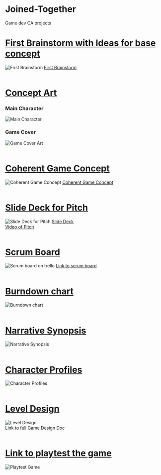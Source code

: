 # Joined-Together
 Game dev CA projects
 
# <u>First Brainstorm with Ideas for base concept</u>
![First Brainstorm](https://i.imgur.com/i858tMD.png)
[First Brainstorm](https://trello.com/b/jdcLMSL3/brainstorm)
<br>
<br>
# <u>Concept Art</u>
### Main Character
![Main Character](https://i.imgur.com/Ti5wVfT.png)

### Game Cover
![Game Cover Art](https://i.imgur.com/Ivaaebk.png)
<br>
<br>
# <u>Coherent Game Concept</u>
![Coherent Game Concept](https://i.imgur.com/S4baKNW.png)
[Coherent Game Concept](https://trello.com/b/NkuKW37X/apothecary)
<br>
<br>
# <u>Slide Deck for Pitch</u>
![Slide Deck for Pitch](https://i.imgur.com/lKuvcf2.png)
[Slide Deck](https://docs.google.com/presentation/d/1TGuyaDQZUFl8ZHRpEviBwP1nAD4D9K16jwivEn-8t6M/edit?usp=sharing)
<br>
[Video of Pitch](https://www.youtube.com/watch?v=698_mULSu_M)
<br>
<br>
# <u>Scrum Board</u>
![Scrum board on trello](https://i.imgur.com/q2gN4zI.png)
[Link to scrum board](https://trello.com/b/mNCEym6F/scrum-board-ca)
<br>
<br>
# <u>Burndown chart</u>
![Burndown chart](https://i.imgur.com/pQ4PGcK.png)
<br>
<br>
# <u>Narrative Synopsis</u>
![Narrative Synopsis](https://i.imgur.com/vqPCBbu.png)
<br>
<br>
# <u>Character Profiles</u>
![Character Profiles](https://i.imgur.com/FLqhdyF.png)
<br>
<br>
# <u>Level Design</u>
![Level Design](https://i.imgur.com/HLYK7fS.png)
<br>
[Link to full Game Design Doc](https://onedrive.live.com/edit.aspx?resid=90060A2AB6FEB93C!54601&ithint=file%2cdocx&authkey=!ACdYo7M2SBmuXD8)
<br>
<br>
# <u>Link to playtest the game</u>
![Playtest Game](https://meticulous1.itch.io/the-apothecary)
